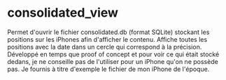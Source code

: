 # consolidated_view
Permet d'ouvrir le fichier consolidated.db (format SQLite) stockant les positions sur les iPhones afin d'afficher le contenu.
Affiche toutes les positions avec la date dans un cercle qui correspond à la précision.
Développé en temps que proof of concept et pour voir ce qui était stocké dedans, je ne conseille pas de l'utiliser pour un iPhone qu'on ne possède pas. Je fournis à titre d'exemple le fichier de mon iPhone de l'époque.
